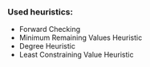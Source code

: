 ### Used heuristics:
- Forward Checking
- Minimum Remaining Values Heuristic
- Degree Heuristic
- Least Constraining Value Heuristic
